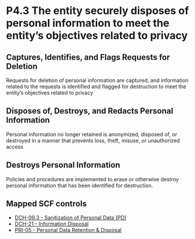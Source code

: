# P4.3 The entity securely disposes of personal information to meet the entity’s objectives related to privacy
## Captures, Identifies, and Flags Requests for Deletion
Requests for deletion of personal information are captured, and information related to the requests is identified and flagged for destruction to meet the entity’s objectives related to privacy
## Disposes of, Destroys, and Redacts Personal Information
Personal information no longer retained is anonymized, disposed of, or destroyed in a manner that prevents loss, theft, misuse, or unauthorized access
## Destroys Personal Information
Policies and procedures are implemented to erase or otherwise destroy personal information that has been identified for destruction.
## Mapped SCF controls
- [DCH-09.3 - Sanitization of Personal Data (PD)](../scf/dch-093-sanitizationofpersonaldata(pd).md)
- [DCH-21 - Information Disposal](../scf/dch-21-informationdisposal.md)
- [PRI-05 - Personal Data Retention & Disposal](../scf/pri-05-personaldataretention&disposal.md)